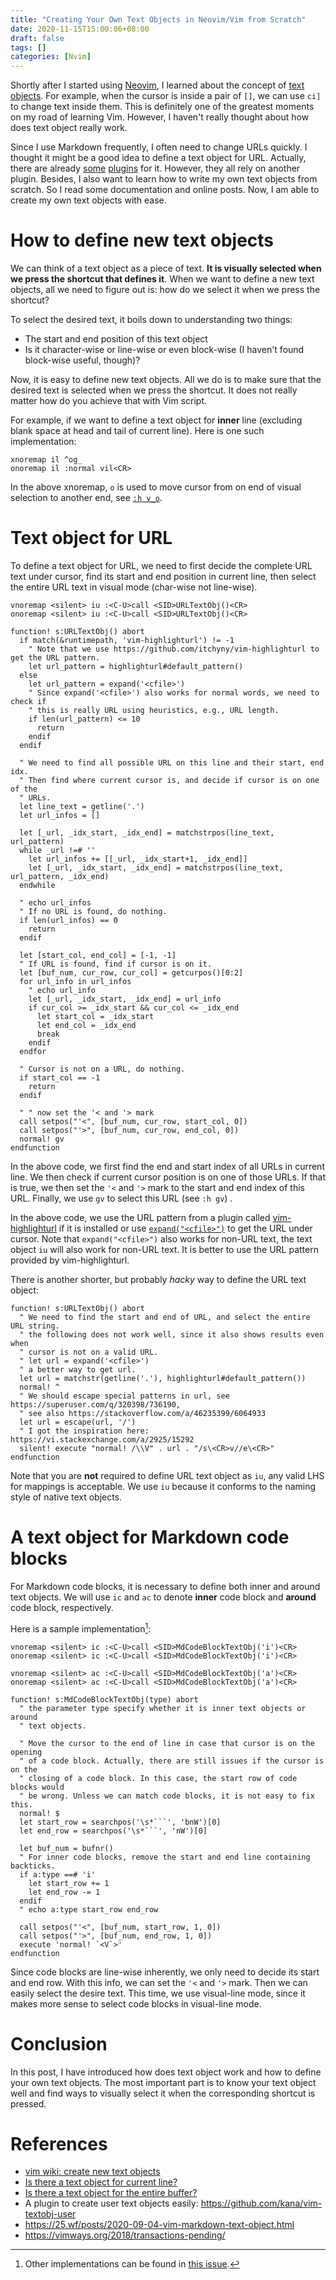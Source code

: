 ```yaml
---
title: "Creating Your Own Text Objects in Neovim/Vim from Scratch"
date: 2020-11-15T15:00:06+08:00
draft: false
tags: []
categories: [Nvim]
---
```


Shortly after I started using [Neovim](https://github.com/neovim/neovim), I
learned about the concept of [text objects](https://neovim.io/doc/user/motion.html#text-objects).
For example, when the cursor is inside a pair of `[]`, we can use `ci]` to
change text inside them. This is definitely one of the greatest moments on my
road of learning Vim. However, I haven't really thought about how does text
object really work.

<!--more-->

Since I use Markdown frequently, I often need to change URLs quickly. I thought
it might be a good idea to define a text object for URL. Actually, there are already
[some](https://github.com/mattn/vim-textobj-url) [plugins](https://github.com/LeonB/vim-textobj-url) for it. However, they all rely on another
plugin. Besides, I also want to learn how to write my own text objects from
scratch. So I read some documentation and online posts. Now, I am able to
create my own text objects with ease.

# How to define new text objects

We can think of a text object as a piece of text. **It is visually selected
when we press the shortcut that defines it**. When we want to define a new text
objects, all we need to figure out is: how do we select it when we press the
shortcut?

To select the desired text, it boils down to understanding two things:

+ The start and end position of this text object
+ Is it character-wise or line-wise or even block-wise (I haven't found block-wise useful, though)?

Now, it is easy to define new text objects. All we do is to make sure that the
desired text is selected when we press the shortcut. It does not really matter
how do you achieve that with Vim script.

For example, if we want to define a text object for **inner** line (excluding
blank space at head and tail of current line). Here is one such implementation:

```vim
xnoremap il ^og_
onoremap il :normal vil<CR>
```

In the above xnoremap, `o` is used to move cursor from on end of visual
selection to another end, see [`:h v_o`](https://neovim.io/doc/user/visual.html#v_o).

# Text object for URL

To define a text object for URL, we need to first decide the complete URL text
under cursor, find its start and end position in current line, then select the
entire URL text in visual mode (char-wise not line-wise).

```vim
vnoremap <silent> iu :<C-U>call <SID>URLTextObj()<CR>
onoremap <silent> iu :<C-U>call <SID>URLTextObj()<CR>

function! s:URLTextObj() abort
  if match(&runtimepath, 'vim-highlighturl') != -1
    " Note that we use https://github.com/itchyny/vim-highlighturl to get the URL pattern.
    let url_pattern = highlighturl#default_pattern()
  else
    let url_pattern = expand('<cfile>')
    " Since expand('<cfile>') also works for normal words, we need to check if
    " this is really URL using heuristics, e.g., URL length.
    if len(url_pattern) <= 10
      return
    endif
  endif

  " We need to find all possible URL on this line and their start, end idx.
  " Then find where current cursor is, and decide if cursor is on one of the
  " URLs.
  let line_text = getline('.')
  let url_infos = []

  let [_url, _idx_start, _idx_end] = matchstrpos(line_text, url_pattern)
  while _url !=# ''
    let url_infos += [[_url, _idx_start+1, _idx_end]]
    let [_url, _idx_start, _idx_end] = matchstrpos(line_text, url_pattern, _idx_end)
  endwhile

  " echo url_infos
  " If no URL is found, do nothing.
  if len(url_infos) == 0
    return
  endif

  let [start_col, end_col] = [-1, -1]
  " If URL is found, find if cursor is on it.
  let [buf_num, cur_row, cur_col] = getcurpos()[0:2]
  for url_info in url_infos
    " echo url_info
    let [_url, _idx_start, _idx_end] = url_info
    if cur_col >= _idx_start && cur_col <= _idx_end
      let start_col = _idx_start
      let end_col = _idx_end
      break
    endif
  endfor

  " Cursor is not on a URL, do nothing.
  if start_col == -1
    return
  endif

  " " now set the '< and '> mark
  call setpos("'<", [buf_num, cur_row, start_col, 0])
  call setpos("'>", [buf_num, cur_row, end_col, 0])
  normal! gv
endfunction
```

In the above code, we first find the end and start index of all URLs in current
line. We then check if current cursor position is on one of those URLs. If that
is true, we then set the `'<` and `'>` mark to the start and end index of this
URL. Finally, we use `gv` to select this URL (see `:h gv`) .

In the above code, we use the URL pattern from a plugin called
[vim-highlighturl](https://github.com/itchyny/vim-highlighturl) if it is
installed or use [`expand("<cfile>")`](https://jdhao.github.io/2020/11/11/nifty_nvim_techniques_s8/#copy-url-under-cursor-into-a-register)
to get the URL under cursor. Note that `expand("<cfile>")` also works for
non-URL text, the text object `iu` will also work for non-URL text. It is
better to use the URL pattern provided by vim-highlighturl.

There is another shorter, but probably *hacky* way to define the URL text
object:

```vim
function! s:URLTextObj() abort
  " We need to find the start and end of URL, and select the entire URL string.
  " the following does not work well, since it also shows results even when
  " cursor is not on a valid URL.
  " let url = expand('<cfile>')
  " a better way to get url.
  let url = matchstr(getline('.'), highlighturl#default_pattern())
  normal! ^
  " We should escape special patterns in url, see https://superuser.com/q/320398/736190,
  " see also https://stackoverflow.com/a/46235399/6064933
  let url = escape(url, '/')
  " I got the inspiration here: https://vi.stackexchange.com/a/2925/15292
  silent! execute "normal! /\\V" . url . "/s\<CR>v//e\<CR>"
endfunction
```

Note that you are **not** required to define URL text object as `iu`, any valid
LHS for mappings is acceptable. We use `iu` because it conforms to the naming
style of native text objects.

# A text object for Markdown code blocks

For Markdown code blocks, it is necessary to define both inner and around text
objects. We will use `ic` and `ac` to denote **inner** code block and
**around** code block, respectively.

Here is a sample implementation[^2]:

```vim
vnoremap <silent> ic :<C-U>call <SID>MdCodeBlockTextObj('i')<CR>
onoremap <silent> ic :<C-U>call <SID>MdCodeBlockTextObj('i')<CR>

vnoremap <silent> ac :<C-U>call <SID>MdCodeBlockTextObj('a')<CR>
onoremap <silent> ac :<C-U>call <SID>MdCodeBlockTextObj('a')<CR>

function! s:MdCodeBlockTextObj(type) abort
  " the parameter type specify whether it is inner text objects or around
  " text objects.

  " Move the cursor to the end of line in case that cursor is on the opening
  " of a code block. Actually, there are still issues if the cursor is on the
  " closing of a code block. In this case, the start row of code blocks would
  " be wrong. Unless we can match code blocks, it is not easy to fix this.
  normal! $
  let start_row = searchpos('\s*```', 'bnW')[0]
  let end_row = searchpos('\s*```', 'nW')[0]

  let buf_num = bufnr()
  " For inner code blocks, remove the start and end line containing backticks.
  if a:type ==# 'i'
    let start_row += 1
    let end_row -= 1
  endif
  " echo a:type start_row end_row

  call setpos("'<", [buf_num, start_row, 1, 0])
  call setpos("'>", [buf_num, end_row, 1, 0])
  execute 'normal! `<V`>'
endfunction
```

Since code blocks are line-wise inherently, we only need to decide its start
and end row. With this info, we can set the `'<` and `'>` mark. Then we can
easily select the desire text. This time, we use visual-line mode, since it
makes more sense to select code blocks in visual-line mode.

# Conclusion

In this post, I have introduced how does text object work and how to define
your own text objects. The most important part is to know your text object well
and find ways to visually select it when the corresponding shortcut is pressed.

# References

+ [vim wiki: create new text objects](https://vim.fandom.com/wiki/Creating_new_text_objects)
+ [Is there a text object for current line?](https://vi.stackexchange.com/q/6101/15292)
+ [Is there a text object for the entire buffer?](https://vi.stackexchange.com/q/2319/15292)
+ A plugin to create user text objects easily: https://github.com/kana/vim-textobj-user
+ https://25.wf/posts/2020-09-04-vim-markdown-text-object.html
+ https://vimways.org/2018/transactions-pending/

[^1]: Operator pending mode is activated when we use some operations that should be followed by motions or text objects, e.g., when we press `d`, `c`, `gq`. See also `:h operator`.
[^2]: Other implementations can be found in [this issue](https://github.com/plasticboy/vim-markdown/issues/282).
